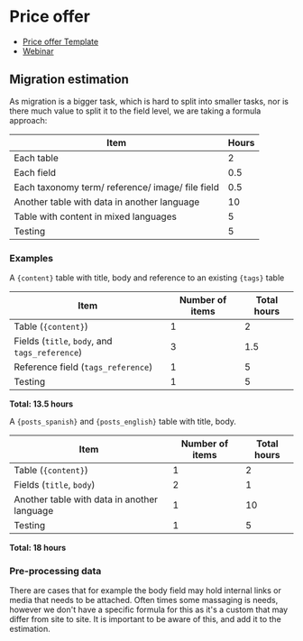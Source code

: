 # Price offer

* [Price offer Template](http://bit.ly/price-offer-template)
* [Webinar](http://www.gizra.com/content/gizra-way-webinar-budget-goggles/)

## Migration estimation

As migration is a bigger task, which is hard to split into smaller tasks, nor is there
much value to split it to the field level, we are taking a formula approach:


| Item  | Hours |
| -- | -- |
| Each table | 2 |
| Each field | 0.5 |
| Each taxonomy term/ reference/ image/ file field  | 0.5 |
| Another table with data in another language  | 10 |
| Table with content in mixed languages  | 5 |
| Testing  | 5 |

### Examples

A `{content}` table with title, body and reference to an existing `{tags}` table

| Item | Number of items | Total hours |
| -- | -- | -- |
| Table (`{content}`) | 1 | 2 |
| Fields (`title`, `body`, and `tags_reference`) | 3 | 1.5 |
| Reference field (`tags_reference`) | 1 |  5 |
| Testing | 1 |  5 |

**Total: 13.5 hours**

A `{posts_spanish}` and `{posts_english}` table with title, body.

| Item | Number of items | Total hours |
| -- | -- | -- |
| Table (`{content}`) | 1 | 2 |
| Fields (`title`, `body`) | 2 | 1 |
| Another table with data in another language  | 1 | 10 |
| Testing | 1 |  5 |

**Total: 18 hours**

### Pre-processing data

There are cases that for example the body field may hold internal links or media
that needs to be attached. Often times some massaging is needs, however we don't have a specific formula for this
as it's a custom that may differ from site to site. It is important to be aware of
this, and add it to the estimation.
